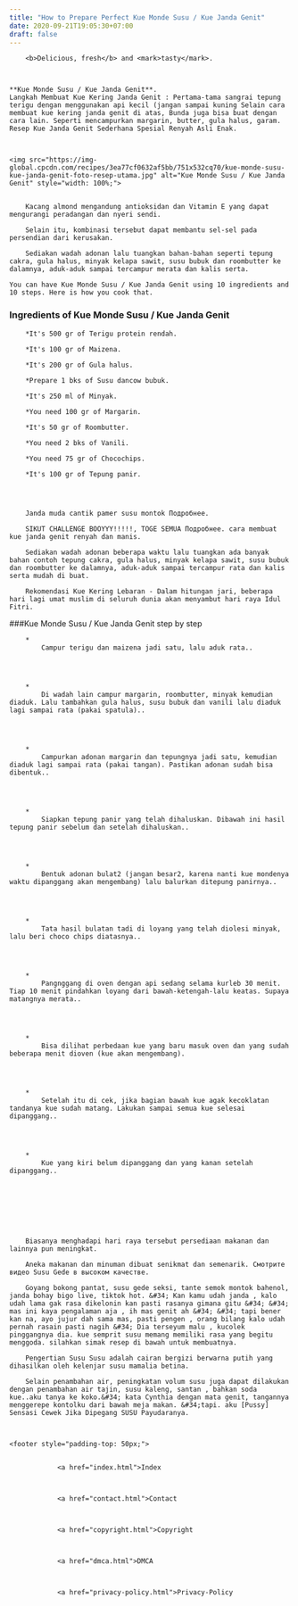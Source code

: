 ```yaml
---
title: "How to Prepare Perfect Kue Monde Susu / Kue Janda Genit"
date: 2020-09-21T19:05:30+07:00
draft: false
---
```



  
    

        <b>Delicious, fresh</b> and <mark>tasty</mark>.
    
        

	**Kue Monde Susu / Kue Janda Genit**. 
	Langkah Membuat Kue Kering Janda Genit : Pertama-tama sangrai tepung terigu dengan menggunakan api kecil (jangan sampai kuning Selain cara membuat kue kering janda genit di atas, Bunda juga bisa buat dengan cara lain. Seperti mencampurkan margarin, butter, gula halus, garam. Resep Kue Janda Genit Sederhana Spesial Renyah Asli Enak.


	
	<img src="https://img-global.cpcdn.com/recipes/3ea77cf0632af5bb/751x532cq70/kue-monde-susu-kue-janda-genit-foto-resep-utama.jpg" alt="Kue Monde Susu / Kue Janda Genit" style="width: 100%;">
	
	
		Kacang almond mengandung antioksidan dan Vitamin E yang dapat mengurangi peradangan dan nyeri sendi.
	
		Selain itu, kombinasi tersebut dapat membantu sel-sel pada persendian dari kerusakan.
	
		Sediakan wadah adonan lalu tuangkan bahan-bahan seperti tepung cakra, gula halus, minyak kelapa sawit, susu bubuk dan roombutter ke dalamnya, aduk-aduk sampai tercampur merata dan kalis serta.
	
	You can have Kue Monde Susu / Kue Janda Genit using 10 ingredients and 10 steps. Here is how you cook that.


### Ingredients of Kue Monde Susu / Kue Janda Genit


	
		*It's 500 gr of Terigu protein rendah.
	
		*It's 100 gr of Maizena.
	
		*It's 200 gr of Gula halus.
	
		*Prepare 1 bks of Susu dancow bubuk.
	
		*It's 250 ml of Minyak.
	
		*You need 100 gr of Margarin.
	
		*It's 50 gr of Roombutter.
	
		*You need 2 bks of Vanili.
	
		*You need 75 gr of Chocochips.
	
		*It's 100 gr of Tepung panir.
	


	
		Janda muda cantik pamer susu montok Подробнее.
	
		SIKUT CHALLENGE BOOYYY!!!!!, TOGE SEMUA Подробнее. cara membuat kue janda genit renyah dan manis.
	
		Sediakan wadah adonan beberapa waktu lalu tuangkan ada banyak bahan contoh tepung cakra, gula halus, minyak kelapa sawit, susu bubuk dan roombutter ke dalamnya, aduk-aduk sampai tercampur rata dan kalis serta mudah di buat.
	
		Rekomendasi Kue Kering Lebaran - Dalam hitungan jari, beberapa hari lagi umat muslim di seluruh dunia akan menyambut hari raya Idul Fitri.
	



###Kue Monde Susu / Kue Janda Genit step by step
	
		*
			Campur terigu dan maizena jadi satu, lalu aduk rata..
			
			
		
	
		*
			Di wadah lain campur margarin, roombutter, minyak kemudian diaduk. Lalu tambahkan gula halus, susu bubuk dan vanili lalu diaduk lagi sampai rata (pakai spatula)..
			
			
		
	
		*
			Campurkan adonan margarin dan tepungnya jadi satu, kemudian diaduk lagi sampai rata (pakai tangan). Pastikan adonan sudah bisa dibentuk..
			
			
		
	
		*
			Siapkan tepung panir yang telah dihaluskan. Dibawah ini hasil tepung panir sebelum dan setelah dihaluskan..
			
			
		
	
		*
			Bentuk adonan bulat2 (jangan besar2, karena nanti kue mondenya waktu dipanggang akan mengembang) lalu balurkan ditepung panirnya..
			
			
		
	
		*
			Tata hasil bulatan tadi di loyang yang telah diolesi minyak, lalu beri choco chips diatasnya..
			
			
		
	
		*
			Pangnggang di oven dengan api sedang selama kurleb 30 menit. Tiap 10 menit pindahkan loyang dari bawah-ketengah-lalu keatas. Supaya matangnya merata..
			
			
		
	
		*
			Bisa dilihat perbedaan kue yang baru masuk oven dan yang sudah beberapa menit dioven (kue akan mengembang).
			
			
		
	
		*
			Setelah itu di cek, jika bagian bawah kue agak kecoklatan tandanya kue sudah matang. Lakukan sampai semua kue selesai dipanggang..
			
			
		
	
		*
			Kue yang kiri belum dipanggang dan yang kanan setelah dipanggang..
			
			
		
	



	
		Biasanya menghadapi hari raya tersebut persediaan makanan dan lainnya pun meningkat.
	
		Aneka makanan dan minuman dibuat senikmat dan semenarik. Смотрите видео Susu Gede в высоком качестве.
	
		Goyang bokong pantat, susu gede seksi, tante semok montok bahenol, janda bohay bigo live, tiktok hot. &#34; Kan kamu udah janda , kalo udah lama gak rasa dikelonin kan pasti rasanya gimana gitu &#34; &#34; mas ini kaya pengalaman aja , ih mas genit ah &#34; &#34; tapi bener kan na, ayo jujur dah sama mas, pasti pengen , orang bilang kalo udah pernah rasain pasti nagih &#34; Dia terseyum malu , kucolek pinggangnya dia. kue semprit susu memang memiliki rasa yang begitu menggoda. silahkan simak resep di bawah untuk membuatnya.
	
		Pengertian Susu Susu adalah cairan bergizi berwarna putih yang dihasilkan oleh kelenjar susu mamalia betina.
	
		Selain penambahan air, peningkatan volum susu juga dapat dilakukan dengan penambahan air tajin, susu kaleng, santan , bahkan soda kue..aku tanya ke koko.&#34; kata Cynthia dengan mata genit, tangannya menggerepe kontolku dari bawah meja makan. &#34;tapi. aku [Pussy] Sensasi Cewek Jika Dipegang SUSU Payudaranya.
	

    
    <footer style="padding-top: 50px;">
        
            
                <a href="index.html">Index
                
                
            
                <a href="contact.html">Contact
                
                
            
                <a href="copyright.html">Copyright
                
                
            
                <a href="dmca.html">DMCA
                
                
            
                <a href="privacy-policy.html">Privacy-Policy
                
            
        